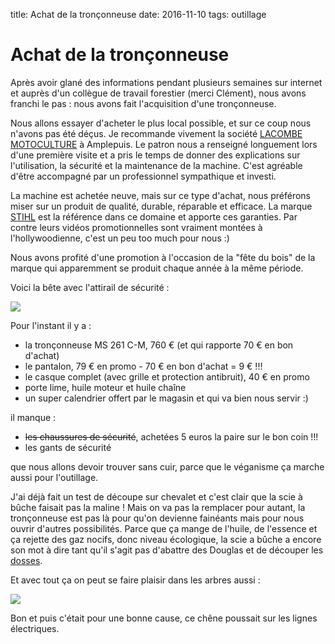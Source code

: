 title: Achat de la tronçonneuse
date: 2016-11-10
tags: outillage

# Achat de la tronçonneuse

Après avoir glané des informations pendant plusieurs semaines sur internet et auprès d'un collègue de travail forestier (merci Clément), nous avons franchi le pas : nous avons fait l'acquisition d'une tronçonneuse.

Nous allons essayer d'acheter le plus local possible, et sur ce coup nous n'avons pas été déçus. Je recommande vivement la société [LACOMBE MOTOCULTURE](https://www.pagesjaunes.fr/pros/01640300) à Amplepuis. Le patron nous a renseigné longuement lors d'une première visite et a pris le temps de donner des explications sur l'utilisation, la sécurité et la maintenance de la machine. C'est agréable d'être accompagné par un professionnel sympathique et investi.

La machine est achetée neuve, mais sur ce type d'achat, nous préférons miser sur un produit de qualité, durable, réparable et efficace. La marque [STIHL](http://www.stihl.fr/) est la référence dans ce domaine et apporte ces garanties. Par contre leurs vidéos promotionnelles sont vraiment montées à l'hollywoodienne, c'est un peu too much pour nous :)

Nous avons profité d'une promotion à l'occasion de la "fête du bois" de la marque qui apparemment se produit chaque année à la même période.

Voici la bête avec l'attirail de sécurité :

<img src="images/divers/achat_tronçonneuse.jpg" />

Pour l'instant il y a :

- la tronçonneuse MS 261 C-M, 760&nbsp;€ (et qui rapporte 70&nbsp;€ en bon d'achat)
- le pantalon, 79&nbsp;€ en promo - 70&nbsp;€ en bon d'achat = 9&nbsp;€ !!!
- le casque complet (avec grille et protection antibruit), 40&nbsp;€ en promo
- porte lime, huile moteur et huile chaîne
- un super calendrier offert par le magasin et qui va bien nous servir :)

il manque :

- <s>les chaussures de sécurité</s>, achetées 5&nbsp;euros la paire sur le bon coin !!!
- les gants de sécurité

que nous allons devoir trouver sans cuir, parce que le véganisme ça marche aussi pour l'outillage.

J'ai déjà fait un test de découpe sur chevalet et c'est clair que la scie à bûche faisait pas la maline ! Mais on va pas la remplacer pour autant, la tronçonneuse est pas là pour qu'on devienne fainéants mais pour nous ouvrir d'autres possibilités. Parce que ça mange de l'huile, de l'essence et ça rejette des gaz nocifs, donc niveau écologique, la scie a bûche a encore son mot à dire tant qu'il s'agit pas d'abattre des Douglas et de découper les [dosses](https://fr.wiktionary.org/wiki/dosse).

Et avec tout ça on peut se faire plaisir dans les arbres aussi :

<img src="images/foret/taille_chene.JPG"/>

Bon et puis c'était pour une bonne cause, ce chêne poussait sur les lignes électriques.
